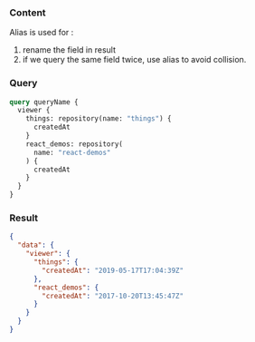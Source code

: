 ### Content

Alias is used for :

1. rename the field in result
2. if we query the same field twice, use alias to avoid collision.

### Query

```graphql
query queryName {
  viewer {
    things: repository(name: "things") {
      createdAt
    }
    react_demos: repository(
      name: "react-demos"
    ) {
      createdAt
    }
  }
}
```

### Result

```json
{
  "data": {
    "viewer": {
      "things": {
        "createdAt": "2019-05-17T17:04:39Z"
      },
      "react_demos": {
        "createdAt": "2017-10-20T13:45:47Z"
      }
    }
  }
}
```
